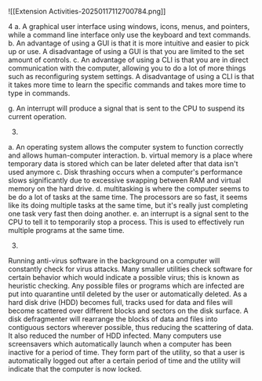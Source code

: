 ![[Extension Activities-20250117112700784.png]]

4
a.
A graphical user interface using windows, icons, menus, and pointers, while a command line interface only use the keyboard and text commands.
b.
An advantage of using a GUI is that it is more intuitive and easier to pick up or use. A disadvantage of using a GUI is that you are limited to the set amount of controls.
c.
An advantage of using a CLI is that you are in direct communication with the computer, allowing you to do a lot of more things such as reconfiguring system settings. A disadvantage of using a CLI is that it takes more time to learn the specific commands and takes more time to type in commands.

g.
An interrupt will produce a signal that is sent to the CPU to suspend its current operation.



3.
a.
An operating system allows the computer system to function correctly and allows human-computer interaction.
b.
virtual memory is a place where temporary data is stored which can be later deleted after that data isn't used anymore
c.
Disk thrashing occurs when a computer's performance slows significantly due to excessive swapping between RAM and virtual memory on the hard drive. 
d.
multitasking is where the computer seems to be do a lot of tasks at the same time. The processors are so fast, it seems like its doing multiple tasks at the same time, but it's really just completing one task very fast then doing another.
e.
an interrupt is a signal sent to the CPU to tell it to temporarily stop a process. This is used to effectively run multiple programs at the same time.




3.
Running anti-virus software in the background on a computer will constantly check for virus attacks. Many smaller utilities check software for certain behavior which would indicate a possible virus; this is known as heuristic checking. Any possible files or programs which are infected are put into quarantine until deleted by the user or automatically deleted.
As a hard disk drive (HDD) becomes full, tracks used for data and files will become scattered over different blocks and sectors on the disk surface. A disk defragmenter will rearrange the blocks of data and files into contiguous sectors wherever possible, thus reducing the scattering of data. It also reduced the number of HDD infected.
Many computers use screensavers which automatically launch when a computer has been inactive for a period of time. They form part of the utility, so that a user is automatically logged out after a certain period of time and the utility will indicate that the computer is now locked.